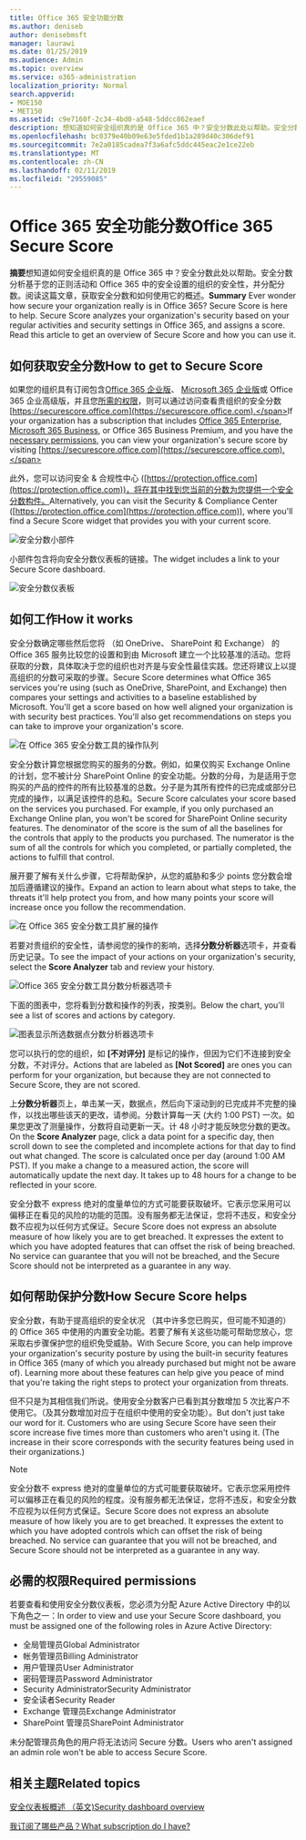 ```yaml
---
title: Office 365 安全功能分数
ms.author: deniseb
author: denisebmsft
manager: laurawi
ms.date: 01/25/2019
ms.audience: Admin
ms.topic: overview
ms.service: o365-administration
localization_priority: Normal
search.appverid:
- MOE150
- MET150
ms.assetid: c9e7160f-2c34-4bd0-a548-5ddcc862eaef
description: 想知道如何安全组织真的是 Office 365 中？安全分数此处以帮助。安全分数分析基于您的正则活动和 Office 365 中的安全设置的组织的安全性，并分配分数。
ms.openlocfilehash: bc0379e40b09e63e5fded1b1a289d40c306def91
ms.sourcegitcommit: 7e2a0185cadea7f3a6afc5ddc445eac2e1ce22eb
ms.translationtype: MT
ms.contentlocale: zh-CN
ms.lasthandoff: 02/11/2019
ms.locfileid: "29559085"
---
```

# <a name="office-365-secure-score"></a><span data-ttu-id="0d015-105">Office 365 安全功能分数</span><span class="sxs-lookup"><span data-stu-id="0d015-105">Office 365 Secure Score</span></span>

<span data-ttu-id="0d015-p102">**摘要**想知道如何安全组织真的是 Office 365 中？安全分数此处以帮助。安全分数分析基于您的正则活动和 Office 365 中的安全设置的组织的安全性，并分配分数。阅读这篇文章，获取安全分数和如何使用它的概述。</span><span class="sxs-lookup"><span data-stu-id="0d015-p102">**Summary** Ever wonder how secure your organization really is in Office 365? Secure Score is here to help. Secure Score analyzes your organization's security  based on your regular activities and security settings in Office 365, and assigns a score. Read this article to get an overview of Secure Score and how you can use it.</span></span>
  
## <a name="how-to-get-to-secure-score"></a><span data-ttu-id="0d015-110">如何获取安全分数</span><span class="sxs-lookup"><span data-stu-id="0d015-110">How to get to Secure Score</span></span>

<span data-ttu-id="0d015-111">如果您的组织具有订阅包含[Office 365 企业版](https://docs.microsoft.com/office365/enterprise/)、 [Microsoft 365 企业版](https://docs.microsoft.com/microsoft-365/business/)或 Office 365 企业高级版，并且您[所需的权限](#required-permissions)，则可以通过访问查看贵组织的安全分数[https://securescore.office.com](https://securescore.office.com).</span><span class="sxs-lookup"><span data-stu-id="0d015-111">If your organization has a subscription that includes [Office 365 Enterprise](https://docs.microsoft.com/office365/enterprise/), [Microsoft 365 Business](https://docs.microsoft.com/microsoft-365/business/), or Office 365 Business Premium, and you have the [necessary permissions](#required-permissions), you can view your organization's secure score by visiting [https://securescore.office.com](https://securescore.office.com).</span></span> 

<span data-ttu-id="0d015-112">此外，您可以访问安全 & 合规性中心 ([https://protection.office.com](https://protection.office.com))，将在其中找到您当前的分数为您提供一个安全分数构件。</span><span class="sxs-lookup"><span data-stu-id="0d015-112">Alternatively, you can visit the Security & Compliance Center ([https://protection.office.com](https://protection.office.com)), where you'll find a Secure Score widget that provides you with your current score.</span></span>

![安全分数小部件](media/SecureScoreWidget-o365.png)

<span data-ttu-id="0d015-114">小部件包含将向安全分数仪表板的链接。</span><span class="sxs-lookup"><span data-stu-id="0d015-114">The widget includes a link to your Secure Score dashboard.</span></span>

![安全分数仪表板](media/SecureScore-WelcomeScreen.png)
  
## <a name="how-it-works"></a><span data-ttu-id="0d015-116">如何工作</span><span class="sxs-lookup"><span data-stu-id="0d015-116">How it works</span></span>

<span data-ttu-id="0d015-p103">安全分数确定哪些然后您将 （如 OneDrive、 SharePoint 和 Exchange） 的 Office 365 服务比较您的设置和到由 Microsoft 建立一个比较基准的活动。您将获取的分数，具体取决于您的组织也对齐是与安全性最佳实践。您还将建议上以提高组织的分数可采取的步骤。</span><span class="sxs-lookup"><span data-stu-id="0d015-p103">Secure Score determines what Office 365 services you're using (such as OneDrive, SharePoint, and Exchange) then compares your settings and activities to a baseline established by Microsoft. You'll get a score based on how well aligned your organization is with security best practices. You'll also get recommendations on steps you can take to improve your organization's score.</span></span> 
  
![在 Office 365 安全分数工具的操作队列](media/SecureScore-ActionsToTake.png)
  
<span data-ttu-id="0d015-p104">安全分数计算您根据您购买的服务的分数。例如，如果仅购买 Exchange Online 的计划，您不被计分 SharePoint Online 的安全功能。分数的分母，为是适用于您购买的产品的控件的所有比较基准的总数。分子是为其所有控件的已完成或部分已完成的操作，以满足该控件的总和。</span><span class="sxs-lookup"><span data-stu-id="0d015-p104">Secure Score calculates your score based on the services you purchased. For example, if you only purchased an Exchange Online plan, you won't be scored for SharePoint Online security features. The denominator of the score is the sum of all the baselines for the controls that apply to the products you purchased. The numerator is the sum of all the controls for which you completed, or partially completed, the actions to fulfill that control.</span></span>

<span data-ttu-id="0d015-125">展开要了解有关什么步骤，它将帮助保护，从您的威胁和多少 points 您分数会增加后遵循建议的操作。</span><span class="sxs-lookup"><span data-stu-id="0d015-125">Expand an action to learn about what steps to take, the threats it'll help protect you from, and how many points your score will increase once you follow the recommendation.</span></span>
  
![在 Office 365 安全分数工具扩展的操作](media/SecureScore-DetailedActionToTake.png)
  
<span data-ttu-id="0d015-127">若要对贵组织的安全性，请参阅您的操作的影响，选择**分数分析器**选项卡，并查看历史记录。</span><span class="sxs-lookup"><span data-stu-id="0d015-127">To see the impact of your actions on your organization's security, select the **Score Analyzer** tab and review your history.</span></span> 
  
![Office 365 安全分数工具分数分析器选项卡](media/SecureScore-ScoreAnalyzer-7days.png)
  
<span data-ttu-id="0d015-129">下面的图表中，您将看到分数和操作的列表，按类别。</span><span class="sxs-lookup"><span data-stu-id="0d015-129">Below the chart, you'll see a list of scores and actions by category.</span></span> 
  
![图表显示所选数据点分数分析器选项卡](media/SecureScore-Analyzer-breakdownbelowchart.png)
 
<span data-ttu-id="0d015-131">您可以执行的您的组织，如 **[不对评分]** 是标记的操作，但因为它们不连接到安全分数，不对评分。</span><span class="sxs-lookup"><span data-stu-id="0d015-131">Actions that are labeled as **[Not Scored]** are ones you can perform for your organization, but because they are not connected to Secure Score, they are not scored.</span></span>  

<span data-ttu-id="0d015-p105">上**分数分析器**页上，单击某一天，数据点，然后向下滚动到的已完成并不完整的操作，以找出哪些该天的更改，请参阅。分数计算每一天 (大约 1:00 PST) 一次。如果您更改了测量操作，分数将自动更新一天。计 48 小时才能反映您分数的更改。</span><span class="sxs-lookup"><span data-stu-id="0d015-p105">On the **Score Analyzer** page, click a data point for a specific day, then scroll down to see the completed and incomplete actions for that day to find out what changed. The score is calculated once per day (around 1:00 AM PST). If you make a change to a measured action, the score will automatically update the next day. It takes up to 48 hours for a change to be reflected in your score.</span></span>

<span data-ttu-id="0d015-p106">安全分数不 express 绝对的度量单位的方式可能要获取破坏。它表示您采用可以偏移正在看见的风险的功能的范围。没有服务都无法保证，您将不违反，和安全分数不应视为以任何方式保证。</span><span class="sxs-lookup"><span data-stu-id="0d015-p106">Secure Score does not express an absolute measure of how likely you are to get breached. It expresses the extent to which you have adopted features that can offset the risk of being breached. No service can guarantee that you will not be breached, and the Secure Score should not be interpreted as a guarantee in any way.</span></span>
 
## <a name="how-secure-score-helps"></a><span data-ttu-id="0d015-139">如何帮助保护分数</span><span class="sxs-lookup"><span data-stu-id="0d015-139">How Secure Score helps</span></span>

<span data-ttu-id="0d015-p107">安全分数，有助于提高组织的安全状况 （其中许多您已购买，但可能不知道的） 的 Office 365 中使用的内置安全功能。若要了解有关这些功能可帮助您放心，您采取右步骤保护您的组织免受威胁。</span><span class="sxs-lookup"><span data-stu-id="0d015-p107">With Secure Score, you can help improve your organization's security posture by using the built-in security features in Office 365 (many of which you already purchased but might not be aware of). Learning more about these features can help give you peace of mind that you're taking the right steps to protect your organization from threats.</span></span>
  
<span data-ttu-id="0d015-p108">但不只是为其相信我们所说。使用安全分数客户已看到其分数增加 5 次比客户不使用它。（及其分数增加对应于在组织中使用的安全功能）。</span><span class="sxs-lookup"><span data-stu-id="0d015-p108">But don't just take our word for it. Customers who are using Secure Score have seen their score increase five times more than customers who aren't using it. (The increase in their score corresponds with the security features being used in their organizations.)</span></span>
  
> [!NOTE]
> <span data-ttu-id="0d015-p109">安全分数不 express 绝对的度量单位的方式可能要获取破坏。它表示您采用控件可以偏移正在看见的风险的程度。没有服务都无法保证，您将不违反，和安全分数不应视为以任何方式保证。</span><span class="sxs-lookup"><span data-stu-id="0d015-p109">Secure Score does not express an absolute measure of how likely you are to get breached. It expresses the extent to which you have adopted controls which can offset the risk of being breached. No service can guarantee that you will not be breached, and Secure Score should not be interpreted as a guarantee in any way.</span></span> 
  
## <a name="required-permissions"></a><span data-ttu-id="0d015-148">必需的权限</span><span class="sxs-lookup"><span data-stu-id="0d015-148">Required permissions</span></span>

<span data-ttu-id="0d015-149">若要查看和使用安全分数仪表板，您必须为分配 Azure Active Directory 中的以下角色之一：</span><span class="sxs-lookup"><span data-stu-id="0d015-149">In order to view and use your Secure Score dashboard, you must be assigned one of the following roles in Azure Active Directory:</span></span>
- <span data-ttu-id="0d015-150">全局管理员</span><span class="sxs-lookup"><span data-stu-id="0d015-150">Global Administrator</span></span>
- <span data-ttu-id="0d015-151">帐务管理员</span><span class="sxs-lookup"><span data-stu-id="0d015-151">Billing Administrator</span></span>
- <span data-ttu-id="0d015-152">用户管理员</span><span class="sxs-lookup"><span data-stu-id="0d015-152">User Administrator</span></span>
- <span data-ttu-id="0d015-153">密码管理员</span><span class="sxs-lookup"><span data-stu-id="0d015-153">Password Administrator</span></span>
- <span data-ttu-id="0d015-154">Security Administrator</span><span class="sxs-lookup"><span data-stu-id="0d015-154">Security Administrator</span></span>
- <span data-ttu-id="0d015-155">安全读者</span><span class="sxs-lookup"><span data-stu-id="0d015-155">Security Reader</span></span>
- <span data-ttu-id="0d015-156">Exchange 管理员</span><span class="sxs-lookup"><span data-stu-id="0d015-156">Exchange Administrator</span></span>
- <span data-ttu-id="0d015-157">SharePoint 管理员</span><span class="sxs-lookup"><span data-stu-id="0d015-157">SharePoint Administrator</span></span>

 <span data-ttu-id="0d015-158">未分配管理员角色的用户将无法访问 Secure 分数。</span><span class="sxs-lookup"><span data-stu-id="0d015-158">Users who aren't assigned an admin role won't be able to access Secure Score.</span></span>

## <a name="related-topics"></a><span data-ttu-id="0d015-159">相关主题</span><span class="sxs-lookup"><span data-stu-id="0d015-159">Related topics</span></span>

[<span data-ttu-id="0d015-160">安全仪表板概述 （英文)</span><span class="sxs-lookup"><span data-stu-id="0d015-160">Security dashboard overview</span></span>](security-dashboard.md)

[<span data-ttu-id="0d015-161">我订阅了哪些产品？</span><span class="sxs-lookup"><span data-stu-id="0d015-161">What subscription do I have?</span></span>](https://docs.microsoft.com/office365/admin/admin-overview/what-subscription-do-i-have?view=o365-worldwide)